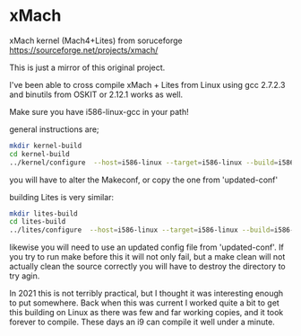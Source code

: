 # xMach
 xMach kernel (Mach4+Lites) from soruceforge
https://sourceforge.net/projects/xmach/

This is just a mirror of this original project.

I've been able to cross compile xMach + Lites from Linux using gcc 2.7.2.3 and binutils from OSKIT
or 2.12.1 works as well.

Make sure you have i586-linux-gcc in your path!

general instructions are;
```bash
mkdir kernel-build  
cd kernel-build  
../kernel/configure  --host=i586-linux --target=i586-linux --build=i586-linux --enable-elf --enable-libmach --enable-linuxdev --prefix=/usr/local/xmach
```

you will have to alter the Makeconf, or copy the one from 'updated-conf'

building Lites is very similar:
```bash
mkdir lites-build  
cd lites-build  
../lites/configure  --host=i586-linux --target=i586-linux --build=i586-linux --enable-mach4 --prefix=/usr/local/xmach --with-mach4=../kernel
```

likewise you will need to use an updated config file from 'updated-conf'.  If you try to run make before this it will not only fail, but a make clean will not actually clean the source correctly you will have to destroy the directory to try agin.

In 2021 this is not terribly practical, but I thought it was interesting enough to put somewhere.  Back when this was current I worked quite a bit to get this building on Linux as there was few and far working copies, and it took forever to compile.  These days an i9 can compile it well under a minute.
